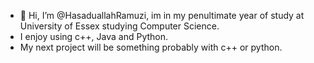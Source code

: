 - 👋 Hi, I’m @HasaduallahRamuzi, im in my penultimate year of study at University of Essex studying Computer Science. 
- I enjoy using c++, Java and Python.
- My next project will be something probably with c++ or python. 
